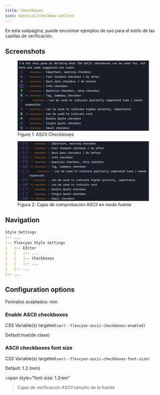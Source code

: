 ```yaml
---
title: Checkboxes
icon: material/checkbox-outline
---
```


En esta subpágina, puede encontrar ejemplos de uso para el estilo de las casillas de verificación.

## Screenshots

<figure markdown="span">
<img src="././././././assets/screenshots/ascii_checkboxes1.png" ancho="800"
alt="Figura 1: ASCII Checkboxes"
    <figcaption
>Figure 1: ASCII Checkboxes</figcaption>
</figure>

<figure markdown="span">
<img src="././././././assets/screenshots/ascii_checkboxes2.png" ancho="800"
alt="Figura 2: Cajas de verificación ASCII en modo fuente"
    <figcaption
>Figura 2: Cajas de comprobación ASCII en modo fuente</figcaption>
</figure>

## Navigation

```md
Style Settings
|-- ...
|-- Flexcyon Style Settings
|   |-- Editor
|   |   |-- ...
|   |   |-- Checkboxes
|   |   |-- ...
|   |-- ...
|-- ...
```

## Configuration options

Formatos aceptados: rem

### Enable ASCII checkboxes

CSS Variable(s) targeted:`var(--flexcyon-ascii-checkboxes-enabled)`

Default:true(de clase)

### ASCII checkboxes font size

CSS Variable(s) targeted:`var(--flexcyon-ascii-checkboxes-font-size)`

Default: 1.2 (rem)

<span style="font-size: 1.2rem"
>Cajas de verificación ASCII tamaño de la fuente</span>

